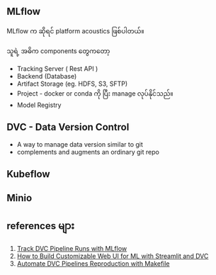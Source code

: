 
MLflow
---------
MLflow က ဆိုရင် platform acoustics ဖြစ်ပါတယ်။

သူရဲ့ အဓိက components တွေကတော့
 - Tracking Server ( Rest API )
 - Backend (Database)
 - Artifact Storage (eg. HDFS, S3, SFTP)
 - Project - docker or conda ကို ပြီး manage လုပ်နိုင်သည်။
 - Model Registry

DVC - Data Version Control
--------
- A way to manage data version similar to git
- complements and augments an ordinary git repo

Kubeflow
---

Minio 
---

references များ 
---
1. [Track DVC Pipeline Runs with MLflow](https://www.sicara.fr/blog-technique/dvc-pipeline-runs-mlflow)
2. [How to Build Customizable Web UI for ML with Streamlit and DVC](https://www.sicara.fr/blog-technique/dvc-streamlit-webui-ml)
3. [Automate DVC Pipelines Reproduction with Makefile](https://www.sicara.fr/blog-technique/automate-dvc-pipelines-reproduction-with-makefile)
